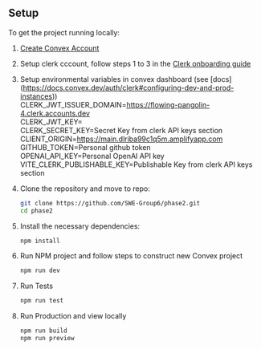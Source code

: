 ## Setup

To get the project running locally:
1. [Create Convex Account](https://www.convex.dev)

2. Setup clerk cccount, follow steps 1 to 3 in the [Clerk onboarding guide](https://docsconvex.dev/auth/clerk#get-started)

3. Setup environmental variables in convex dashboard (see [docs] (https://docs.convex.dev/auth/clerk#configuring-dev-and-prod-instances))  
   CLERK_JWT_ISSUER_DOMAIN=https://flowing-pangolin-4.clerk.accounts.dev  
   CLERK_JWT_KEY=                  
   CLERK_SECRET_KEY=Secret Key from clerk API keys section  
   CLIENT_ORIGIN=https://main.dlriba99c1q5m.amplifyapp.com  
   GITHUB_TOKEN=Personal github token    
   OPENAI_API_KEY=Personal OpenAI API key    
   VITE_CLERK_PUBLISHABLE_KEY=Publishable Key from clerk API keys section   

5. Clone the repository and move to repo:
   ```bash
   git clone https://github.com/SWE-Group6/phase2.git
   cd phase2

6. Install the necessary dependencies:
   ```bash
   npm install
7. Run NPM project and follow steps to construct new Convex project
   ```bash
   npm run dev
8. Run Tests
   ```bash
   npm run test
9. Run Production and view locally
   ```bash
   npm run build
   npm run preview


